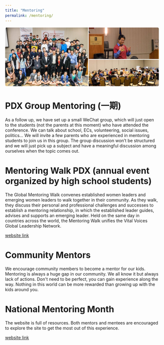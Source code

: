 ```yaml
---
title: "Mentoring"
permalink: /mentoring/
---
```

<p><img src="/assets/images/activities/mentoring3.jpg"></p>

# PDX Group Mentoring (一期)

As a follow up, we have set up a small WeChat group, which will just open to the students (not the parents at this moment) who have attended the conference. We can talk about school, ECs, volunteering, social issues, politics… We will invite a few parents who are experienced in mentoring students to join us in this group. The group discussion won’t be structured and we will just pick up a subject and have a meaningful discussion among ourselves when the topic comes out.

# Mentoring Walk PDX (annual event organized by high school students)

The Global Mentoring Walk convenes established women leaders and emerging women leaders to walk together in their community. As they walk, they discuss their personal and professional challenges and successes to establish a mentoring relationship, in which the established leader guides, advises and supports an emerging leader. Held on the same day in countries across the world, the Mentoring Walk unifies the Vital Voices Global Leadership Network.

[website link](https://mentoringwalkpdx.com/)

# Community Mentors

We encourage community members to become a mentor for our kids. Mentoring is always a huge gap in our community. We all know it but always lack of actions. Don't need to be perfect, you can gain experience along the way. Nothing in this world can be more rewarded than growing up with the kids around you.

# National Mentoring Month

The website is full of resources. Both mentors and mentees are encouraged to explore the site to get the most out of this experience.

[website link](http://www.mentoring.org/our-work/campaigns/national-mentoring-month/)
